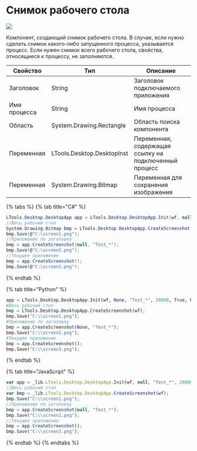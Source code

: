 # Снимок рабочего стола

![](../../resources/basic/desktop/image-(124).png)

Компонент, создающий снимок рабочего стола. В случае, если нужно сделать снимок какого-либо запущенного процесса, указывается процесс. Если нужен снимок всего рабочего стола, свойства, относящиеся к процессу, не заполняются.

| Свойство     | Тип                        | Описание                                              |
| ------------ | -------------------------- | ----------------------------------------------------- |
| Заголовок    | String                     | Заголовок подключаемого приложения                    |
| Имя процесса | String                     | Имя процесса                                          |
| Область      | System.Drawing.Rectangle   | Область поиска компонента                             |
| Переменная   | LTools.Desktop.DesktopInst | Переменная, содержащая ссылку на подключенный процесс |
| Переменная   | System.Drawing.Bitmap      | Переменная для сохранения изображения                 |

{% tabs %}
{% tab title="C#" %}
```csharp
LTools.Desktop.DesktopApp app = LTools.Desktop.DesktopApp.Init(wf, null, "Test_*", 20000, true, LTools.Desktop.Model.DesktopTypes.UIAUTOMATION);
//Весь рабочий стол
System.Drawing.Bitmap bmp = LTools.Desktop.DesktopApp.CreateScreenshot(wf);
bmp.Save(@"C:\screen1.png");
//Приложение по заголовку
bmp = app.CreateScreenshot(null, "Test_*");
bmp.Save(@"C:\screen2.png");
//Текущее приложение
bmp = app.CreateScreenshot();
bmp.Save(@"C:\screen3.png");
```
{% endtab %}

{% tab title="Python" %}
```python
app = LTools.Desktop.DesktopApp.Init(wf, None, "Test_*", 20000, True, LTools.Desktop.Model.DesktopTypes.UIAUTOMATION)
#Весь рабочий стол
bmp = LTools.Desktop.DesktopApp.CreateScreenshot(wf);
bmp.Save("C:\\screen1.png");
#Приложение по заголовку
bmp = app.CreateScreenshot(None, "Test_*");
bmp.Save("C:\\screen2.png");
#Текущее приложение
bmp = app.CreateScreenshot();
bmp.Save("C:\\screen3.png");
```
{% endtab %}

{% tab title="JavaScript" %}
```javascript
var app = _lib.LTools.Desktop.DesktopApp.Init(wf, null, "Test_*", 20000, true, _lib.LTools.Desktop.Model.DesktopTypes.UIAUTOMATION);
//Весь рабочий стол
var bmp = _lib.LTools.Desktop.DesktopApp.CreateScreenshot(wf);
bmp.Save("C:\\screen1.png");
//Приложение по заголовку
bmp = app.CreateScreenshot(null, "Test_*");
bmp.Save("C:\\screen2.png");
//Текущее приложение
bmp = app.CreateScreenshot();
bmp.Save("C:\\screen3.png");
```
{% endtab %}
{% endtabs %}
